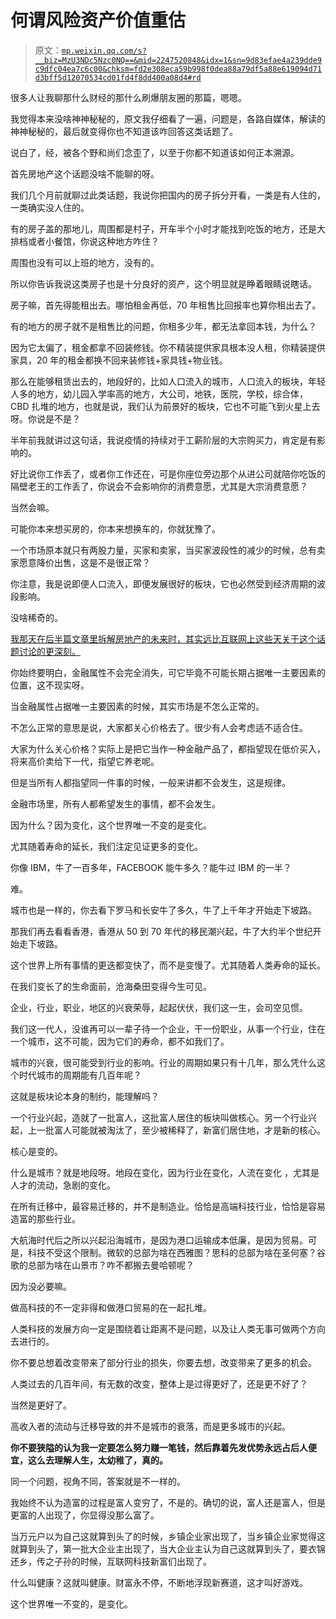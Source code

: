 # 何谓风险资产价值重估

> 原文：[`mp.weixin.qq.com/s?__biz=MzU3NDc5Nzc0NQ==&mid=2247520848&idx=1&sn=9d83efae4a239dde9c9dfc04ea7c6c00&chksm=fd2e308eca59b998f0dea88a79df5a88e619094d71d3bff5d12070534cd01fd4f8dd400a08d4#rd`](http://mp.weixin.qq.com/s?__biz=MzU3NDc5Nzc0NQ==&mid=2247520848&idx=1&sn=9d83efae4a239dde9c9dfc04ea7c6c00&chksm=fd2e308eca59b998f0dea88a79df5a88e619094d71d3bff5d12070534cd01fd4f8dd400a08d4#rd)

很多人让我聊那什么财经的那什么刷爆朋友圈的那篇，嗯嗯。 

我觉得本来没啥神神秘秘的，原文我仔细看了一遍，问题是，各路自媒体，解读的神神秘秘的，最后就变得你也不知道该咋回答这类话题了。 

说白了，经，被各个野和尚们念歪了，以至于你都不知道该如何正本溯源。 

首先房地产这个话题没啥不能聊的呀。 

我们几个月前就聊过此类话题，我说你把国内的房子拆分开看，一类是有人住的，一类确实没人住的。 

有的房子盖的那地儿，周围都是村子，开车半个小时才能找到吃饭的地方，还是大排档或者小餐馆，你说这种地方咋住？ 

周围也没有可以上班的地方，没有的。 

所以你告诉我说这类房子也是十分良好的资产，这个明显就是睁着眼睛说瞎话。 

房子嘛，首先得能租出去。哪怕租金再低，70 年租售比回报率也算你租出去了。 

有的地方的房子就不是租售比的问题，你租多少年，都无法拿回本钱，为什么？ 

因为它太偏了，租金都拿不回装修钱。你不精装提供家具根本没人租，你精装提供家具，20 年的租金都换不回来装修钱+家具钱+物业钱。

那么在能够租赁出去的，地段好的，比如人口流入的城市，人口流入的板块，年轻人多的地方，幼儿园入学率高的地方，大公司，地铁，医院，学校，综合体，CBD 扎堆的地方，也就是说，我们认为前景好的板块，它也不可能飞到火星上去呀。你说是不是？ 

半年前我就讲过这句话，我说疫情的持续对于工薪阶层的大宗购买力，肯定是有影响的。 

好比说你工作丢了，或者你工作还在，可是你座位旁边那个从进公司就陪你吃饭的隔壁老王的工作丢了，你说会不会影响你的消费意愿，尤其是大宗消费意愿？ 

当然会嘛。

可能你本来想买房的，你本来想换车的，你就犹豫了。 

一个市场原本就只有两股力量，买家和卖家，当买家波段性的减少的时候，总有卖家愿意降价出售，这是不是很正常？ 

你注意，我是说即便人口流入，即便发展很好的板块，它也必然受到经济周期的波段影响。 

没啥稀奇的。 

[我那天在后半篇文章里拆解房地产的未来时，其实远比互联网上这些天关于这个话题讨论的更深刻。](http://mp.weixin.qq.com/s?__biz=MzU3NDc5Nzc0NQ==&mid=2247520811&idx=1&sn=81be3ced0bab84454a04d703eef603a6&chksm=fd2e30f5ca59b9e3b954b41ad315ba8e998e54bda650b64bdaebf23d0eafe867de8800bc26f7&scene=21#wechat_redirect) 

你始终要明白，金融属性不会完全消失，可它毕竟不可能长期占据唯一主要因素的位置，这不现实呀。 

当金融属性占据唯一主要因素的时候，其实市场是不怎么正常的。 

不怎么正常的意思是说，大家都关心价格去了。很少有人会考虑适不适合住。 

大家为什么关心价格？实际上是把它当作一种金融产品了，都指望现在低价买入，将来高价卖给下一代，指望它养老呢。 

但是当所有人都指望同一件事的时候，一般来讲都不会发生，这是规律。

金融市场里，所有人都希望发生的事情，都不会发生。 

因为什么？因为变化，这个世界唯一不变的是变化。

尤其随着寿命的延长，我们注定见证更多的变化。 

你像 IBM，牛了一百多年，FACEBOOK 能牛多久？能牛过 IBM 的一半？

难。

城市也是一样的，你去看下罗马和长安牛了多久，牛了上千年才开始走下坡路。

那我们再去看看香港，香港从 50 到 70 年代的移民潮兴起，牛了大约半个世纪开始走下坡路。

这个世界上所有事情的更迭都变快了，而不是变慢了。尤其随着人类寿命的延长。

在我们变长了的生命面前，沧海桑田变得今生可见。

企业，行业，职业，地区的兴衰荣辱，起起伏伏，我们这一生，会司空见惯。

我们这一代人，没谁再可以一辈子待一个企业，干一份职业，从事一个行业，住在一个城市，这不可能，因为它们的寿命，都不如我们了。

城市的兴衰，很可能受到行业的影响。行业的周期如果只有十几年，那么凭什么这个时代城市的周期能有几百年呢？ 

这就是板块论本身的制约，能理解吗？ 

一个行业兴起，造就了一批富人，这批富人居住的板块叫做核心。另一个行业兴起，上一批富人可能就被淘汰了，至少被稀释了，新富们居住地，才是新的核心。 

核心是变的。

什么是城市？就是地段呀。地段在变化，因为行业在变化，人流在变化 ，尤其是人才的流动，急剧的变化。 

在所有迁移中，最容易迁移的，并不是制造业。恰恰是高端科技行业，恰恰是容易造富的那些行业。

大航海时代后之所以兴起沿海城市，是因为港口运输成本低廉，是因为贸易。可是，科技不受这个限制。微软的总部为啥在西雅图？思科的总部为啥在圣何塞？谷歌的总部为啥在山景市？咋不都搬去曼哈顿呢？

因为没必要嘛。

做高科技的不一定非得和做港口贸易的在一起扎堆。 

人类科技的发展方向一定是围绕着让距离不是问题，以及让人类无事可做两个方向去进行的。

你不要总想着改变带来了部分行业的损失，你要去想，改变带来了更多的机会。 

人类过去的几百年间，有无数的改变，整体上是过得更好了，还是更不好了？

当然是更好了。 

高收入者的流动与迁移导致的并不是城市的衰落，而是更多城市的兴起。

**你不要狭隘的认为我一定要怎么努力赚一笔钱，然后靠着先发优势永远占后人便宜，这么去理解人生，太幼稚了，真的。** 

同一个问题，视角不同，答案就是不一样的。 

我始终不认为造富的过程是富人变穷了，不是的。确切的说，富人还是富人，但是更富的人出现了，你显得没那么富了。 

当万元户以为自己这就算到头了的时候，乡镇企业家出现了，当乡镇企业家觉得这就算到头了，第一批大企业主出现了，当大企业主认为自己这就算到头了，要衣锦还乡，传之子孙的时候，互联网科技新富们出现了。

什么叫健康？这就叫健康。财富永不停，不断地浮现新赛道，这才叫好游戏。

这个世界唯一不变的，是变化。